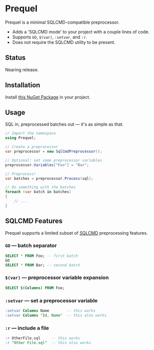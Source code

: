 # Prequel

Prequel is a minimal SQLCMD-compatible preprocessor.

- Adds a 'SQLCMD mode' to your project with a couple lines of code.
- Supports `GO`, `$(var)`, `:setvar`, and `:r`.
- Does not require the SQLCMD utility to be present.

## Status

Nearing release.

<!--
- **Stable:**     in private use for years with no reported defect.
- **Tested:**     100% code coverage by automated tests.
- **Documented:** IntelliSense on everything.
-->

## Installation

Install [this NuGet Package](https://www.nuget.org/packages/Prequel) in your project.

## Usage

SQL in, preprocessed batches out — it's as simple as that.

```csharp
// Import the namespace
using Prequel;

// Create a preprocessor
var preprocessor = new SqlCmdPreprocessor();

// Optional: set some preprocessor variables
preprocessor.Variables["Foo"] = "Bar";

// Preprocess!
var batches = preprocessor.Process(sql);

// Do something with the batches
foreach (var batch in batches)
{
    // ...
}
```

## SQLCMD Features

Prequel supports a limited subset of
[SQLCMD](https://docs.microsoft.com/en-us/sql/tools/sqlcmd-utility)
preprocessing features.

### `GO` — batch separator

```sql
SELECT * FROM Foo; -- first batch
GO
SELECT * FROM Bar; -- second batch
```

### `$(var)` — preprocessor variable expansion

```sql
SELECT $(Columns) FROM Foo;
```

### `:setvar` — set a preprocessor variable

```sql
:setvar Columns Name        -- this works
:setvar Columns "Id, Name"  -- this also works
```

### `:r` — include a file

```sql
:r OtherFile.sql     -- this works
:r "Other File.sql"  -- this also works
```

<!--
  Copyright 2022 Jeffrey Sharp

  Permission to use, copy, modify, and distribute this software for any
  purpose with or without fee is hereby granted, provided that the above
  copyright notice and this permission notice appear in all copies.

  THE SOFTWARE IS PROVIDED "AS IS" AND THE AUTHOR DISCLAIMS ALL WARRANTIES
  WITH REGARD TO THIS SOFTWARE INCLUDING ALL IMPLIED WARRANTIES OF
  MERCHANTABILITY AND FITNESS. IN NO EVENT SHALL THE AUTHOR BE LIABLE FOR
  ANY SPECIAL, DIRECT, INDIRECT, OR CONSEQUENTIAL DAMAGES OR ANY DAMAGES
  WHATSOEVER RESULTING FROM LOSS OF USE, DATA OR PROFITS, WHETHER IN AN
  ACTION OF CONTRACT, NEGLIGENCE OR OTHER TORTIOUS ACTION, ARISING OUT OF
  OR IN CONNECTION WITH THE USE OR PERFORMANCE OF THIS SOFTWARE.
-->
